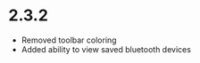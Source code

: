 <divider textAlign="left"><h1>2.3.2</h1></divider>

- Removed toolbar coloring
- Added ability to view saved bluetooth devices
